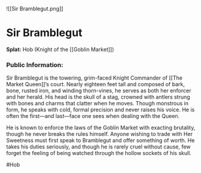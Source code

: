 ![[Sir Bramblegut.png]]
# Sir Bramblegut
**Splat:** Hob (Knight of the [[Goblin Market]])  
### Public Information:

Sir Bramblegut is the towering, grim-faced Knight Commander of [[The Market Queen]]’s court. Nearly eighteen feet tall and composed of bark, bone, rusted iron, and winding thorn-vines, he serves as both her enforcer and her herald. His head is the skull of a stag, crowned with antlers strung with bones and charms that clatter when he moves. Though monstrous in form, he speaks with cold, formal precision and never raises his voice. He is often the first—and last—face one sees when dealing with the Queen. 

He is known to enforce the laws of the Goblin Market with exacting brutality, though he never breaks the rules himself. Anyone wishing to trade with Her Sweetness must first speak to Bramblegut and offer something of worth. He takes his duties seriously, and though he is rarely cruel without cause, few forget the feeling of being watched through the hollow sockets of his skull.

#Hob 